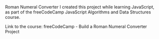 Roman Numeral Converter
I created this project while learning JavaScript, as part of the freeCodeCamp JavaScript Algorithms and Data Structures course.

Link to the course: freeCodeCamp - Build a Roman Numeral Converter Project
